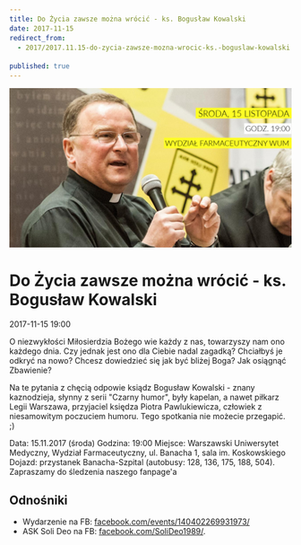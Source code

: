 ```yaml
---
title: Do Życia zawsze można wrócić - ks. Bogusław Kowalski
date: 2017-11-15
redirect_from: 
  - 2017/2017.11.15-do-zycia-zawsze-mozna-wrocic-ks.-boguslaw-kowalski

published: true
---
```



![Do Życia zawsze można wrócić - ks. Bogusław Kowalski](/assets/posts/2017/2017-11-15-do-zycia-zawsze-mozna-wrocic-ks.-boguslaw-kowalski/kowalski.jpg)

# Do Życia zawsze można wrócić - ks. Bogusław Kowalski
<time>2017-11-15 19:00</time>

O niezwykłości Miłosierdzia Bożego wie każdy z nas, towarzyszy nam ono każdego dnia. Czy jednak jest ono dla Ciebie nadal zagadką? Chciałbyś je odkryć na nowo? Chcesz dowiedzieć się jak być bliżej Boga? Jak osiągnąć Zbawienie? 

Na te pytania z chęcią odpowie ksiądz Bogusław Kowalski - znany kaznodzieja, słynny z serii "Czarny humor", były kapelan, a nawet piłkarz Legii Warszawa, przyjaciel księdza Piotra Pawlukiewicza, człowiek z niesamowitym poczuciem humoru. Tego spotkania nie możecie przegapić. ;)

Data: 15.11.2017 (środa) 
Godzina: 19:00
Miejsce: Warszawski Uniwersytet Medyczny, Wydział Farmaceutyczny, ul. Banacha 1, sala im. Koskowskiego 
Dojazd: przystanek Banacha-Szpital (autobusy: 128, 136, 175, 188, 504). Zapraszamy do śledzenia naszego fanpage'a


## Odnośniki

- Wydarzenie na FB: [facebook.com/events/140402269931973/](https://www.facebook.com/events/140402269931973/)
- ASK Soli Deo na FB: [facebook.com/SoliDeo1989/](https://www.facebook.com/SoliDeo1989/).